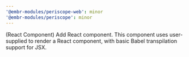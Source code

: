 ```yaml
---
'@embr-modules/periscope-web': minor
'@embr-modules/periscope': minor
---
```


(React Component) Add React component. This component uses user-supplied to render a React component, with basic Babel transpilation support for JSX.
